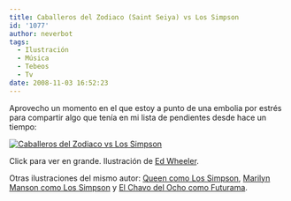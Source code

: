 ```yaml
---
title: Caballeros del Zodiaco (Saint Seiya) vs Los Simpson
id: '1077'
author: neverbot
tags:
  - Ilustración
  - Música
  - Tebeos
  - Tv
date: 2008-11-03 16:52:23
---
```


Aprovecho un momento en el que estoy a punto de una embolia por estrés para compartir algo que tenía en mi lista de pendientes desde hace un tiempo:

[![Caballeros del Zodiaco vs Los Simpson](./saintseiya1024x768zu0-300x225.jpg "Caballeros del Zodiaco vs Los Simpson")](./saintseiya1024x768zu0.jpg)

Click para ver en grande. Ilustración de [Ed Wheeler](http://edwheeler.deviantart.com/).

Otras ilustraciones del mismo autor: [Queen como Los Simpson](http://edwheeler.deviantart.com/art/QUEEN-Simpsons-Tribute-64196969), [Marilyn Manson como Los Simpson](http://edwheeler.deviantart.com/art/Marilyn-Manson-Simpsons-72605684) y [El Chavo del Ocho como Futurama](http://edwheeler.deviantart.com/art/Futurama-and-Chavo-del-8-47143252).